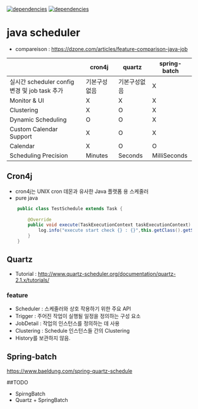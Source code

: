 [![dependencies](https://img.shields.io/badge/springboot-2.1.3-blue.svg)]()
[![dependencies](https://img.shields.io/badge/quartz-2.3.0-blue.svg)](http://www.quartz-scheduler.org/)


# java scheduler

- compareison : https://dzone.com/articles/feature-comparison-java-job
 
|                                               | cron4j       | quartz       | spring-batch |
|-----------------------------------------------|--------------|--------------|--------------|
| 실시간 scheduler config 변경 및 job task 추가 | 기본구성없음 | 기본구성없음 |       X      |
|                  Monitor & UI                 |       X      |       X      |       X      |
|                   Clustering                  |       X      |       O      |       X      |
|               Dynamic Scheduling              |       O      |       O      |       X      |
|            Custom Calendar Support            |       X      |       O      |       X      |
|              Calendar                         |       X      |       O      |       O      |
|              Scheduling Precision             |    Minutes   |    Seconds   | MilliSeconds |


## Cron4j

- cron4j는 UNIX cron 데몬과 유사한 Java 플랫폼 용 스케줄러
- pure java

```java
    public class TestSchedule extends Task {
    
        @Override
        public void execute(TaskExecutionContext taskExecutionContext) throws RuntimeException {
            log.info("execute start check {} : {}",this.getClass().getSimpleName(),taskExecutionContext.getScheduler().isStarted());
        }
    }

```

## Quartz

- Tutorial :  http://www.quartz-scheduler.org/documentation/quartz-2.1.x/tutorials/

### feature
- Scheduler : 스케줄러와 상호 작용하기 위한 주요 API
- Trigger : 주어진 작업이 실행될 일정을 정의하는 구성 요소
- JobDetail : 작업의 인스턴스를 정의하는 데 사용
- Clustering :  Schedule 인스턴스들 간의 Clustering
- History를 보관하지 않음.



## Spring-batch


https://www.baeldung.com/spring-quartz-schedule

##TODO
- SpirngBatch
- Quartz + SpringBatch
